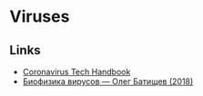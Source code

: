 # Viruses

## Links

- [Coronavirus Tech Handbook](https://coronavirustechhandbook.com/)
- [Биофизика вирусов — Олег Батищев (2018)](https://www.youtube.com/watch?v=kNwMwaNHcv8)
